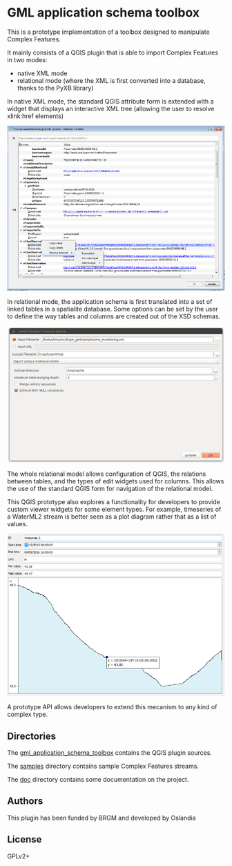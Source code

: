 GML application schema toolbox
==============================

This is a prototype implementation of a toolbox designed to manipulate Complex Features.

It mainly consists of a QGIS plugin that is able to import Complex Features in two modes:

  * native XML mode
  * relational mode (where the XML is first converted into a database, thanks to the PyXB library)
 
In native XML mode, the standard QGIS attribute form is extended with a widget that displays an interactive XML tree (allowing the user to resolve xlink:href elements)

![](doc/Resolve_embedded_observation.png)

In relational mode, the application schema is first translated into a set of linked tables in a spatialite database. Some options can be set by the user to define the way tables and columns are created out of the XSD schemas.

![](doc/creation_dialog.png)

The whole relational model allows configuration of QGIS, the relations between tables, and the types of edit widgets used for columns. This allows the use of the standard QGIS form for navigation of the relational model.

This QGIS prototype also explores a functionality for developers to provide custom viewer widgets for some element types. For example, timeseries of a WaterML2 stream is better seen as a plot diagram rather that as a list of values.

![](doc/custom_WaterML2_viewer.png)

A prototype API allows developers to extend this mecanism to any kind of complex type.

Directories
-----------

The [gml_application_schema_toolbox](gml_application_schema_toolbox) contains the QGIS plugin sources.

The [samples](samples) directory contains sample Complex Features streams.

The [doc](doc) directory contains some documentation on the project.

Authors
-------

This plugin has been funded by BRGM and developed by Oslandia

License
-------

GPLv2+
